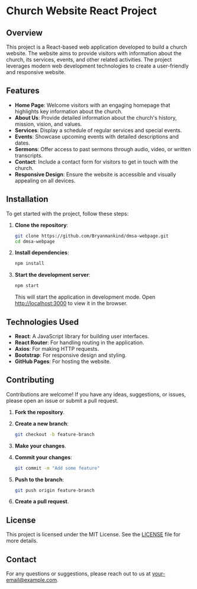 # Church Website React Project

## Overview

This project is a React-based web application developed to build a church website. The website aims to provide visitors with information about the church, its services, events, and other related activities. The project leverages modern web development technologies to create a user-friendly and responsive website.

## Features

- **Home Page**: Welcome visitors with an engaging homepage that highlights key information about the church.
- **About Us**: Provide detailed information about the church's history, mission, vision, and values.
- **Services**: Display a schedule of regular services and special events.
- **Events**: Showcase upcoming events with detailed descriptions and dates.
- **Sermons**: Offer access to past sermons through audio, video, or written transcripts.
- **Contact**: Include a contact form for visitors to get in touch with the church.
- **Responsive Design**: Ensure the website is accessible and visually appealing on all devices.

## Installation

To get started with the project, follow these steps:

1. **Clone the repository**:

    ```bash
    git clone https://github.com/Bryanmankind/dmsa-webpage.git
    cd dmsa-webpage
    ```

2. **Install dependencies**:

    ```bash
    npm install
    ```

3. **Start the development server**:

    ```bash
    npm start
    ```

    This will start the application in development mode. Open [http://localhost:3000](http://localhost:3000) to view it in the browser.

## Technologies Used

- **React**: A JavaScript library for building user interfaces.
- **React Router**: For handling routing in the application.
- **Axios**: For making HTTP requests.
- **Bootstrap**: For responsive design and styling.
- **GitHub Pages**: For hosting the website.

## Contributing

Contributions are welcome! If you have any ideas, suggestions, or issues, please open an issue or submit a pull request.

1. **Fork the repository**.
2. **Create a new branch**:

    ```bash
    git checkout -b feature-branch
    ```

3. **Make your changes**.
4. **Commit your changes**:

    ```bash
    git commit -m "Add some feature"
    ```

5. **Push to the branch**:

    ```bash
    git push origin feature-branch
    ```

6. **Create a pull request**.

## License

This project is licensed under the MIT License. See the [LICENSE](LICENSE) file for more details.

## Contact

For any questions or suggestions, please reach out to us at [your-email@example.com](bryanconquer22@gmail.com).